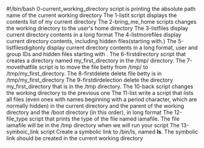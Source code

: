 #!/bin/bash
0-current_working_directory script is printing the absolute path name of the current working directory
The 1-listit script displays the contents list of my current directory
The 2-bring_me_home scripts changes the working driectory to the user's home directory
The 3-listfiles display current directory contents in a long format
The 4-listmorefiles display current directory contents, including hidden files(starting with.)
The 5-listfilesdigitonly display current directory contents in a long format, user and group IDs and hidden files starting with .
The 6-firstdirectory script that creates a directory named my_first_directory in the /tmp/ directory.
The 7-movethatfile script is to move the file betty from /tmp/ to /tmp/my_first_directory.
The 8-firstdelete delete file betty is in /tmp/my_first_directory
The 9-firstdirdelection delete the directory my_first_directory that is in the /tmp directory.
The 10-back script changes the working directory to the previous one
The 11-list write a script that lists all files (even ones with names beginning with a period character, which are normally hidden) in the current directory and the parent of the working directory and the /boot directory (in this order), in long format
The 12-file_type script that prints the type of the file named iamafile. The file iamafile will be in the /tmp directory when we will run your script
The 13-symboic_link script Create a symbolic link to /bin/ls, named __ls__. The symbolic link should be created in the current working directory

